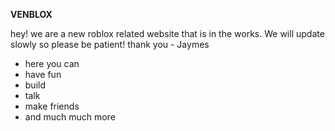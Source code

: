 <b>VENBLOX</b>
<p>hey! we are a new roblox related website that is in the works. We will update slowly so please be patient! thank you - Jaymes</p>
<ul>
<li>here you can</li>
<li>have fun</li>
<li>build</li>
<li>talk</li>
<li>make friends</li>
<li>and much much more</li>
</ul>
